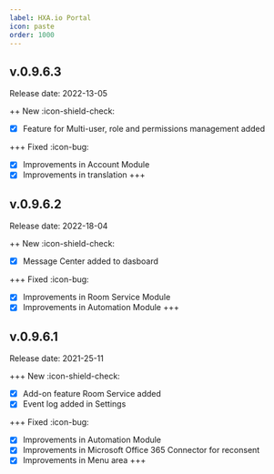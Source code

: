 ```yaml
---
label: HXA.io Portal
icon: paste
order: 1000
---
```


## v.0.9.6.3
Release date: 2022-13-05

++ New :icon-shield-check:
- [x] Feature for Multi-user, role and permissions management added

+++ Fixed :icon-bug:
- [x] Improvements in Account Module
- [x] Improvements in translation
+++

## v.0.9.6.2
Release date: 2022-18-04

++ New :icon-shield-check:
- [x] Message Center added to dasboard

+++ Fixed :icon-bug:
- [x] Improvements in Room Service Module
- [x] Improvements in Automation Module
+++

## v.0.9.6.1
Release date: 2021-25-11

+++ New :icon-shield-check:
- [x] Add-on feature Room Service added
- [x] Event log added in Settings

+++ Fixed :icon-bug:
- [x] Improvements in Automation Module
- [x] Improvements in Microsoft Office 365 Connector for reconsent
- [x] Improvements in Menu area
+++
